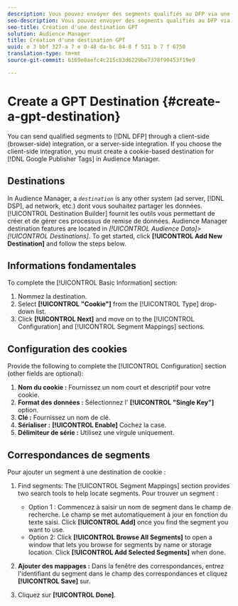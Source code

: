 ```yaml
---
description: Vous pouvez envoyer des segments qualifiés au DFP via une intégration côté client (côté navigateur) ou une intégration côté serveur. Si vous choisissez l'intégration côté client, vous devez créer une destination basée sur cookie pour les balises Google Publisher dans Audience Manager.
seo-description: Vous pouvez envoyer des segments qualifiés au DFP via une intégration côté client (côté navigateur) ou une intégration côté serveur. Si vous choisissez l'intégration côté client, vous devez créer une destination basée sur cookie pour les balises Google Publisher dans Audience Manager.
seo-title: Création d'une destination GPT
solution: Audience Manager
title: Création d'une destination GPT
uuid: e 3 bbf 327-a 7 e 0-48 da-bc 84-8 f 531 b 7 f 6750
translation-type: tm+mt
source-git-commit: 6169e8aefc4c215c83d6229be7378f90453f19e9

---
```



# Create a GPT Destination {#create-a-gpt-destination}

You can send qualified segments to [!DNL DFP] through a client-side (browser-side) integration, or a server-side integration. If you choose the client-side integration, you must create a cookie-based destination for [!DNL Google Publisher Tags] in Audience Manager.

## Destinations

In Audience Manager, a *`destination`* is any other system (ad server, [!DNL DSP], ad network, etc.) dont vous souhaitez partager les données. [!UICONTROL Destination Builder] fournit les outils vous permettant de créer et de gérer ces processus de remise de données. Audience Manager destination features are located in *[!UICONTROL Audience Data]&gt;[!UICONTROL Destinations]*. To get started, click **[!UICONTROL Add New Destination]** and follow the steps below.

## Informations fondamentales

To complete the [!UICONTROL Basic Information] section:

1. Nommez la destination.
1. Select **[!UICONTROL "Cookie"]** from the [!UICONTROL Type] drop-down list.
1. Click **[!UICONTROL Next]** and move on to the [!UICONTROL Configuration] and [!UICONTROL Segment Mappings] sections.

## Configuration des cookies

Provide the following to complete the [!UICONTROL Configuration] section (other fields are optional):

1. **Nom du cookie :** Fournissez un nom court et descriptif pour votre cookie.
1. **Format des données :** Sélectionnez l' **[!UICONTROL "Single Key"]** option.
1. **Clé :** Fournissez un nom de clé.
1. **Sérialiser :** **[!UICONTROL Enable]** Cochez la case.
1. **Délimiteur de série :** Utilisez une virgule uniquement.

## Correspondances de segments

Pour ajouter un segment à une destination de cookie :

1. Find segments: The [!UICONTROL Segment Mappings] section provides two search tools to help locate segments. Pour trouver un segment :

   * Option 1 : Commencez à saisir un nom de segment dans le champ de recherche. Le champ se met automatiquement à jour en fonction du texte saisi. Click **[!UICONTROL Add]** once you find the segment you want to use.
   * Option 2: Click **[!UICONTROL Browse All Segments]** to open a window that lets you browse for segments by name or storage location. Click **[!UICONTROL Add Selected Segments]** when done.

1. **Ajouter des mappages :** Dans la fenêtre des correspondances, entrez l'identifiant du segment dans le champ des correspondances et cliquez **[!UICONTROL Save]** sur.

1. Cliquez sur **[!UICONTROL Done]**.